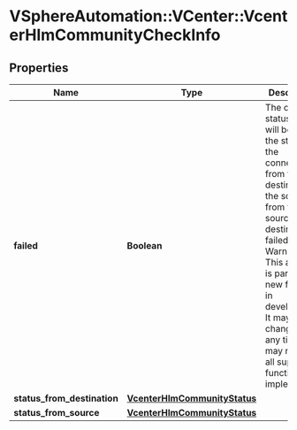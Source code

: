 # VSphereAutomation::VCenter::VcenterHlmCommunityCheckInfo

## Properties
Name | Type | Description | Notes
------------ | ------------- | ------------- | -------------
**failed** | **Boolean** | The overall status. This will be true if the status of the connection from the destination to the source or from the source to the destination failed. Warning: This attribute is part of a new feature in development. It may be changed at any time and may not have all supported functionality implemented. | 
**status_from_destination** | [**VcenterHlmCommunityStatus**](VcenterHlmCommunityStatus.md) |  | 
**status_from_source** | [**VcenterHlmCommunityStatus**](VcenterHlmCommunityStatus.md) |  | 


